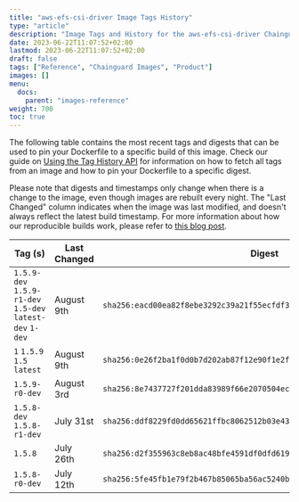 ```yaml
---
title: "aws-efs-csi-driver Image Tags History"
type: "article"
description: "Image Tags and History for the aws-efs-csi-driver Chainguard Image"
date: 2023-06-22T11:07:52+02:00
lastmod: 2023-06-22T11:07:52+02:00
draft: false
tags: ["Reference", "Chainguard Images", "Product"]
images: []
menu:
  docs:
    parent: "images-reference"
weight: 700
toc: true
---
```


The following table contains the most recent tags and digests that can be used to pin your Dockerfile to a specific build of this image. Check our guide on [Using the Tag History API](/chainguard/chainguard-images/using-the-tag-history-api/) for information on how to fetch all tags from an image and how to pin your Dockerfile to a specific digest.

Please note that digests and timestamps only change when there is a change to the image, even though images are rebuilt every night. The "Last Changed" column indicates when the image was last modified, and doesn't always reflect the latest build timestamp. For more information about how our reproducible builds work, please refer to [this blog post](https://www.chainguard.dev/unchained/reproducing-chainguards-reproducible-image-builds).

| Tag (s)                                                    | Last Changed | Digest                                                                    |
|------------------------------------------------------------|--------------|---------------------------------------------------------------------------|
|  `1.5.9-dev` `1.5.9-r1-dev` `1.5-dev` `latest-dev` `1-dev` | August 9th   | `sha256:eacd00ea82f8ebe3292c39a21f55ecfdf3231bfd0dd653c053d68c500710fbad` |
|  `1` `1.5.9` `1.5` `latest`                                | August 9th   | `sha256:0e26f2ba1f0d0b7d202ab87f12e90f1e2f112e076949d761b7a5568f2408376b` |
|  `1.5.9-r0-dev`                                            | August 3rd   | `sha256:8e7437727f201dda83989f66e2070504ece996eb85d5f4900a4560de280fd777` |
|  `1.5.8-dev` `1.5.8-r1-dev`                                | July 31st    | `sha256:ddf8229fd0dd65621ffbc8062512b03e43bdcb5e7db0b9551326e214926a802c` |
|  `1.5.8`                                                   | July 26th    | `sha256:d2f355963c8eb8ac48bfe4591df0dfd619bd13040ee04b9786fdd40cd8bdbc42` |
|  `1.5.8-r0-dev`                                            | July 12th    | `sha256:5fe45fb1e79f2b467b85065ba56ac5240b8b7abd5426ced3e4ff93dd3a201282` |

